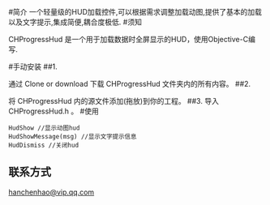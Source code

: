 #简介
一个轻量级的HUD加载控件,可以根据需求调整加载动图,提供了基本的加载以及文字提示,集成简便,耦合度极低. #须知

CHProgressHud 是一个用于加载数据时全屏显示的HUD，使用Objective-C编写.

#手动安装 
##1.

通过 Clone or download 下载 CHProgressHud 文件夹内的所有内容。 
##2.

将 CHProgressHud 内的源文件添加(拖放)到你的工程。
##3.
导入 CHProgressHud.h 。 #使用

    HudShow //显示动图hud
    HudShowMessage(msg) //显示文字提示信息
    HudDismiss //关闭hud

## 联系方式
hanchenhao@vip.qq.com
